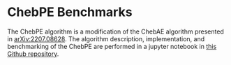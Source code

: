 # ChebPE Benchmarks

The ChebPE algorithm is a modification of the ChebAE algorithm presented in [arXiv:2207.08628](https://arxiv.org/abs/2207.08628). The algorithm description, implementation, and benchmarking of the ChebPE are performed in a jupyter notebook in [this Github repository](https://github.com/qiskit-community/ChebAE/).